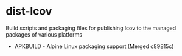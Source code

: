# dist-lcov
Build scripts and packaging files for publishing lcov to the managed packages of various platforms

- APKBUILD - Alpine Linux packaging support (Merged [c89815c][1])


[1]: https://github.com/alpinelinux/aports/commit/c89815c0a9d50abd3988dfed42390956bf4df438

